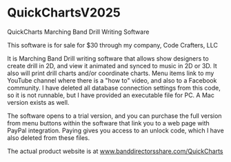 # QuickChartsV2025
QuickCharts Marching Band Drill Writing Software

This software is for sale for $30 through my company, Code Crafters, LLC

It is Marching Band Drill writing software that allows show designers to create drill in 2D, and view it animated and synced to music in 2D or 3D. It also will print drill charts and/or coordinate charts.  Menu items link to my YouTube channel where there is a "how to" video, and also to a Facebook community. I have deleted all database connection settings from this code, so it is not runnable, but I have provided an executable file for PC.  A Mac version exists as well.

The software opens to a trial version, and you can purchase the full version from menu buttons within the software that link you to a web page with PayPal integration.  Paying gives you access to an unlock code, which I have also deleted from these files.

The actual product website is at www.banddirectorsshare.com/QuickCharts
